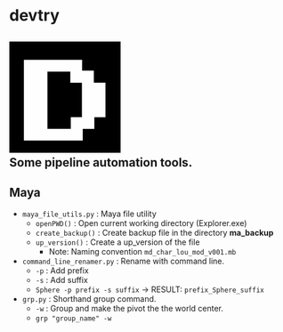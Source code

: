 # devtry
![](source/devtry.png)<br>
Some pipeline automation tools.
----
## Maya
- `maya_file_utils.py` : Maya file utility
    - `openPWD()` : Open current working directory (Explorer.exe)
    - `create_backup()` : Create backup file in the directory **ma_backup**
    - `up_version()` : Create a up_version of the file
        - Note: Naming convention `md_char_lou_mod_v001.mb`
- `command_line_renamer.py` : Rename with command line.
    - `-p` : Add prefix
    - `-s` : Add suffix
    - `Sphere -p prefix -s suffix` -> RESULT: `prefix_Sphere_suffix`
- `grp.py` : Shorthand group command.
    - `-w` : Group and make the pivot the the world center.
    - `grp "group_name" -w`

